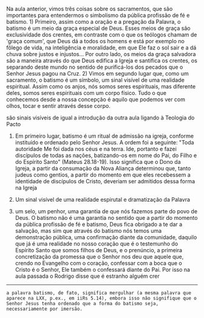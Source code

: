 Na aula anterior, vimos três coisas sobre os sacramentos, que são importantes para entendermos o simbolismo da pública profissão de fé e batismo. 1) Primeiro, assim como a oração e a pregação da Palavra, o batismo é um meio da graça especial de Deus. Esses meios de graça são exclusividade dos crentes, em contraste com o que os teólogos chamam de 'graça comum', que Deus dá a todos os homens e está por exemplo no fôlego de vida, na inteligência e moralidade, em que Ele faz o sol sair e a dá chuva sobre justos e injustos... Por outro lado, os meios da graça salvadora são a maneira através do que Deus edifica a Igreja e santifica os crentes, os separando deste mundo no sentido de purificá-los dos pecados que o Senhor Jesus pagou na Cruz. 2) Vimos em segundo lugar que, como um sacramento, o batismo é um símbolo, um sinal visível de uma realidade espiritual. Assim como os anjos, nós somos seres espirituais, mas diferente deles, somos seres espirituais com um corpo físico. Tudo o que conhecemos desde a nossa concepção é aquilo que podemos ver com olhos, tocar e sentir através desse corpo. 


 são sinais visíveis de 
igual a introdução da outra aula ligando à Teologia do Pacto 

1) Em primeiro lugar, batismo é um ritual de admissão na igreja, conforme instituído e ordenado pelo Senhor Jesus. A ordem foi a seguinte: "Toda autoridade Me foi dada nos céus e na terra. Ide, portanto e fazei discípulos de todas as nações, batizando-os em nome do Pai, do Filho e do Espírito Santo" (Mateus 28.18-19). Isso significa que o Dono da Igreja, a partir da consumação da Nova Aliança determinou que, tanto judeus como gentios, a partir do momento em que eles recebessem a identidade de discípulos de Cristo, deveriam ser admitidos dessa forma na Igreja

2) Um sinal visível de uma realidade espirutal e 
dramatização da Palavra 

3) um selo, um penhor, uma garantia de que nós fazemos parte do povo de Deus. O batismo não é uma garantia no sentido que a partir do momento da pública profissão de fé e batismo, Deus fica obrigado a te dar a salvação, 
mas sim que através do batismo nós temos uma demonstração pública, uma confirmação diante da comunidade, daquilo que já é uma realidade no nosso coração que é 
o testemunho do Espírito Santo que somos filhos de Deus, 
e o prenúncio, a primeira concretização da promessa que o Senhor nos deu que aquele que, crendo no Evangelho com o coração, confessar com a boca que o Cristo é o Senhor, Ele também o confessará diante do Pai. Por isso na aula passada o Rodrigo disse que é estranho alguém crer 
---
    a palavra batismo, de fato, significa mergulhar (a mesma palavra que aparece na LXX, p.ex., em iiRs 5.14), embora isso não signifique que o Senhor Jesus tenha ordenado que a forma do batismo seja, necessariamente por imersão. 